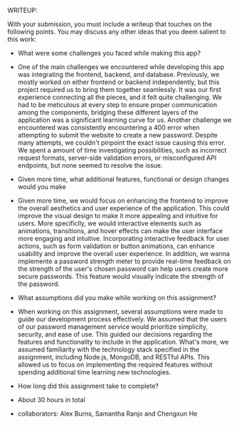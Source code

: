 WRITEUP:

With your submission, you must include a writeup that touches on the following points.  You may discuss any other ideas that you deem salient to this work:

- What were some challenges you faced while making this app?
- One of the main challenges we encountered while developing this app was integrating the frontend, backend, and database. Previously, we mostly worked on either frontend or backend independently, but this project required us to bring them together seamlessly. It was our first experience connecting all the pieces, and it felt quite challenging. We had to be meticulous at every step to ensure proper communication among the components, bridging these different layers of the application was a significant learning curve for us. Another challenge we encountered was consistently encountering a 400 error when attempting to submit the website to create a new password. Despite many attempts, we couldn't pinpoint the exact issue causing this error. We spent a amount of time investigating possibilities, such as incorrect request formats, server-side validation errors, or misconfigured API endpoints, but none seemed to resolve the issue.

- Given more time, what additional features, functional or design changes would you make
- Given more time, we would focus on enhancing the frontend to improve the overall aesthetics and user experience of the application. This could improve the visual design to make it more appealing and intuitive for users. More specificlly, we would interactive elements such as animations, transitions, and hover effects can make the user interface more engaging and intuitive. Incorporating interactive feedback for user actions, such as form validation or button animations, can enhance usability and improve the overall user experience. In addition, we wanna implemente a password strength meter to provide real-time feedback on the strength of the user's chosen password can help users create more secure passwords. This feature would visually indicate the strength of the password.

- What assumptions did you make while working on this assignment?
- When working on this assignment, several assumptions were made to guide our development process effectively. We assumed that the users of our password management service would prioritize simplicity, security, and ease of use. This guided our decisions regarding the features and functionality to include in the application. What's more, we assumed familiarity with the technology stack specified in the assignment, including Node.js, MongoDB, and RESTful APIs. This allowed us to focus on implementing the required features without spending additional time learning new technologies.

- How long did this assignment take to complete?
- About 30 hours in total

- collaborators: Alex Burns, Samantha Ranjo and Chengxun He